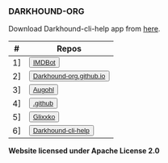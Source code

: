 
### DARKHOUND-ORG

Download Darkhound-cli-help app from [here](https://github.com/Darkhound-org/Darkhound-cli-help/releases).

<table>
    <thead>
    <tr>
    <th>#</th>
    <th>Repos</th>
    </tr>
    </thead>
    <tbody>
    <tr>
    <td>1] </td>
    <td><button type="button"><a href="IMDBot.html">IMDBot</a></button></td>
    </tr>
    <tr>
    <td>2] </td>
    <td><button type="button"><a href="Darkhound-org.github.io.html">Darkhound-org.github.io</a></button></td>
    </tr>
    <tr>
    <td>3] </td>
    <td><button type="button"><a href="Augohl.html">Augohl</a></button></td>
    </tr>
    <tr>
    <td>4] </td>
    <td><button type="button"><a href="gib.html">.github</a></button></td>
    </tr>
    <tr>
    <td>5] </td>
    <td><button type="button"><a href="Glixxko.html">Glixxko</a></button></td>
    </tr>
    <tr>
    <td>6] </td>
    <td><button type="button"><a href="Darkhound-cli-help.html">Darkhound-cli-help</a></button></td>
    </tr>
    </tbody>
    </table>


<p><strong>Website licensed under Apache License 2.0</strong></p>    
